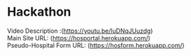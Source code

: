 # Hackathon
Video Description :(https://youtu.be/IuDNqJUuzdg) <br>
Main Site URL: (https://hosportal.herokuapp.com/) <br>
Pseudo-Hospital Form URL: (https://hosform.herokuapp.com/)
